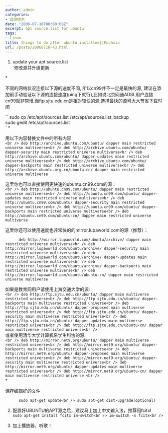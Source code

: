 ```yaml
---
author: admin
categories:
- 其他技术
date: "2006-07-10T00:00:00Z"
excerpt: apt source.list for ubuntu
tags:
- linux
title: things to do after ubuntu installed||Fuchsia
url: /posts/20060710-43.html
---
```

1. update your apt source.list  
`修改源并升级更新</p>
<p>    *</p>
<p>      不同的网络状况连接以下源的速度不同, 所以cn99并不一定是最快的源, 建议在添加前手动验证以下源的连接速度(ping下就行),比如说北京网通ADSL用户连接cn99就非常慢,而ftp.sjtu.edu.cn是相对较快的源,选择最快的源可大大节省下载时间</p>
<p>``      sudo cp /etc/apt/sources.list /etc/apt/sources.list_backup<br />
      sudo gedit /etc/apt/sources.list<br />
`  
*

用以下内容替换文件中的所有内容  
`<br />
      deb http://archive.ubuntu.com/ubuntu/ dapper main restricted universe multiverse<br />
      deb http://archive.ubuntu.com/ubuntu/ dapper-security main restricted universe multiverse<br />
      deb http://archive.ubuntu.com/ubuntu/ dapper-updates main restricted universe multiverse<br />
      deb http://archive.ubuntu.com/ubuntu/ dapper-backports main restricted universe multiverse<br />
      deb http://archive.ubuntu.org.cn/ubuntu-cn/ dapper main restricted universe multiverse`

这里你也可以直接使用更快速的ubuntu.cn99.com的源：  
`<br />
      deb http://ubuntu.cn99.com/ubuntu/ dapper main restricted universe multiverse<br />
      deb http://ubuntu.cn99.com/ubuntu/ dapper-updates main restricted universe multiverse<br />
      deb http://ubuntu.cn99.com/ubuntu/ dapper-security main restricted universe multiverse<br />
      deb http://ubuntu.cn99.com/ubuntu/ dapper-backports main restricted universe multiverse<br />
      deb http://ubuntu.cn99.com/ubuntu-cn/ dapper main restricted universe multiverse`

这里你还可以使用速度也非常快的的mirror.lupaworld.com的源（推荐）：

`      deb http://mirror.lupaworld.com/ubuntu/archive/ dapper main restricted universe multiverse<br />
      deb http://mirror.lupaworld.com/ubuntu/archive/ dapper-security main restricted universe multiverse<br />
      deb http://mirror.lupaworld.com/ubuntu/archive/ dapper-updates main restricted universe multiverse<br />
      deb http://mirror.lupaworld.com/ubuntu/archive/ dapper-backports main restricted universe multiverse<br />
      deb http://mirror.lupaworld.com/ubuntu/ubuntu-cn/ dapper main restricted universe multiverse`

如果是教育网用户请使用上海交通大学的源:  
`<br />
      deb http://ftp.sjtu.edu.cn/ubuntu/ dapper main multiverse restricted universe<br />
      deb http://ftp.sjtu.edu.cn/ubuntu/ dapper-backports main multiverse restricted universe<br />
      deb http://ftp.sjtu.edu.cn/ubuntu/ dapper-proposed main multiverse restricted universe<br />
      deb http://ftp.sjtu.edu.cn/ubuntu/ dapper-security main multiverse restricted universe<br />
      deb http://ftp.sjtu.edu.cn/ubuntu/ dapper-updates main multiverse restricted universe<br />
      deb http://ftp.sjtu.edu.cn/ubuntu-cn/ dapper main multiverse restricted universe<br />
`  
或者使用清华大学计算机系学生科协的源:  
`<br />
      deb http://mirror.net9.org/ubuntu/ dapper main multiverse restricted universe<br />
      deb http://mirror.net9.org/ubuntu/ dapper-backports main multiverse restricted universe<br />
      deb http://mirror.net9.org/ubuntu/ dapper-proposed main multiverse restricted universe<br />
      deb http://mirror.net9.org/ubuntu/ dapper-security main multiverse restricted universe<br />
      deb http://mirror.net9.org/ubuntu/ dapper-updates main multiverse restricted universe<br />
      deb http://mirror.net9.org/ubuntu-cn/ dapper main multiverse restricted universe <br />
`  
*

保存编辑好的文件

`      sudo apt-get update<br />
      sudo apt-get dist-upgrade(optional)`

2. 配置好UBUNTU的APT源之后，建议马上加上中文输入法，推荐用fcitx!  
`sudo apt-get install fcitx im-switch<br />
im-switch -s fcitx<br />
`

3. 加上播放器，听歌！